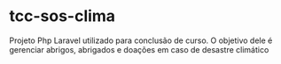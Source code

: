 # tcc-sos-clima
Projeto Php Laravel utilizado para conclusão de curso. O objetivo dele é gerenciar abrigos, abrigados e doações em caso de desastre climático
